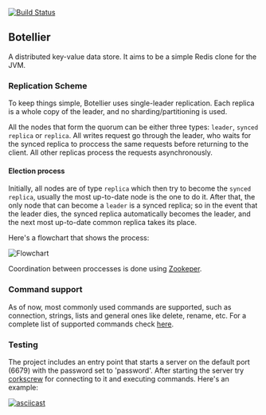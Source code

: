 [zookeeper]: https://github.com/apache/zookeeper

[![Build Status](https://travis-ci.org/danielrs/botellier.svg?branch=replication)](https://travis-ci.org/danielrs/botellier)

## Botellier

A distributed key-value data store. It aims to be a simple Redis clone for the JVM.

### Replication Scheme

To keep things simple, Botellier uses single-leader replication. Each replica is a whole copy of the leader, and no sharding/partitioning is used.

All the nodes that form the quorum can be either three types: `leader`, `synced replica` or `replica`. All writes request go through the leader, who waits for the synced replica to proccess the same requests before returning to the client. All other replicas process the requests asynchronously.

#### Election process

Initially, all nodes are of type `replica` which then try to become the `synced replica`, usually the most up-to-date node is the one to do it. After that, the only node that can become a `leader` is a synced replica; so in the event that the leader dies, the synced replica automatically becomes the leader, and the next most up-to-date common replica takes its place.

Here's a flowchart that shows the process:

![Flowchart](https://raw.githubusercontent.com/danielrs/botellier/replication/doc/leader_election_flowchart.png)

Coordination between proccesses is done using [Zookeper][zookeeper].

### Command support

As of now, most commonly used commands are supported, such as connection, strings, lists and general ones like delete,
rename, etc. For a complete list of supported commands check [here](https://github.com/danielrs/botellier/blob/master/src/main/kotlin/org/botellier/command/commands.kt).

### Testing

The project includes an entry point that starts a server on the default port (6679) with the
password set to 'password'. After starting the server try [corkscrew](https://github.com/danielrs/corkscrew) for
connecting to it and executing commands. Here's an example:

[![asciicast](https://asciinema.org/a/b5yhrwnsu8v4rkna08yoa3wre.png)](https://asciinema.org/a/b5yhrwnsu8v4rkna08yoa3wre)
